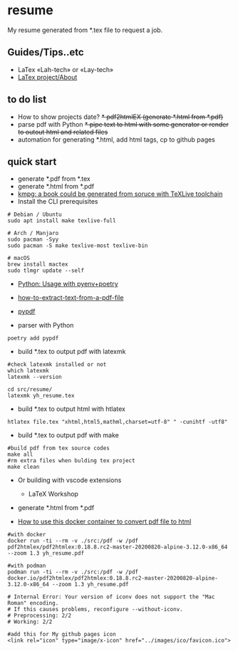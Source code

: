 # resume

My resume generated from *.tex file to request a job.

## Guides/Tips..etc

* LaTex «Lah-tech» or «Lay-tech»
* [LaTex project/About](https://www.latex-project.org/about/)

## to do list

* How to show projects date?
~~* pdf2htmlEX (generate *.html from *.pdf)~~
* parse pdf with Python
~~* pipe text to html with some generator or render to outout html and related files~~
* automation for generating *.html, add html tags, cp to github pages

## quick start

* generate *.pdf from *.tex
* generate *.html from *.pdf
* [kmpg: a book could be generated from soruce with TeXLive toolchain](https://github.com/sysprog21/lkmpg)
* Install the CLI prerequisites

```shell
# Debian / Ubuntu
sudo apt install make texlive-full

# Arch / Manjaro
sudo pacman -Syy
sudo pacman -S make texlive-most texlive-bin

# macOS
brew install mactex
sudo tlmgr update --self
```

* [Python: Usage with pyenv+poetry](https://github.com/hong539/setup_dev_environment/tree/main/programing_languages/python#usage-with-pyenvpoetry)
* [how-to-extract-text-from-a-pdf-file](https://stackoverflow.com/questions/34837707/how-to-extract-text-from-a-pdf-file)
* [pypdf](https://github.com/py-pdf/pypdf)

* parser with Python

```shell
poetry add pypdf
```

* build *.tex to output pdf with latexmk

```shell
#check latexmk installed or not
which latexmk
latexmk --version

cd src/resume/
latexmk yh_resume.tex
```

* build *.tex to output html with htlatex

```shell
htlatex file.tex "xhtml,html5,mathml,charset=utf-8" " -cunihtf -utf8"
```

* build *.tex to output pdf with make

```shell
#build pdf from tex source codes
make all
#rm extra files when bulding tex project
make clean
```

* Or building with vscode extensions
    * LaTeX Workshop

* generate *.html from *.pdf
* [How to use this docker container to convert pdf file to html](https://github.com/pdf2htmlEX/pdf2htmlEX/wiki/Download-Docker-Image#how-to-use-this-docker-container-to-convert-pdf-file-to-html)

```shell
#with docker
docker run -ti --rm -v ./src:/pdf -w /pdf pdf2htmlex/pdf2htmlex:0.18.8.rc2-master-20200820-alpine-3.12.0-x86_64 --zoom 1.3 yh_resume.pdf

#with podman
podman run -ti --rm -v ./src:/pdf -w /pdf docker.io/pdf2htmlex/pdf2htmlex:0.18.8.rc2-master-20200820-alpine-3.12.0-x86_64 --zoom 1.3 yh_resume.pdf

# Internal Error: Your version of iconv does not support the "Mac Roman" encoding.
# If this causes problems, reconfigure --without-iconv.
# Preprocessing: 2/2
# Working: 2/2

#add this for My github pages icon
<link rel="icon" type="image/x-icon" href="../images/ico/favicon.ico">
```